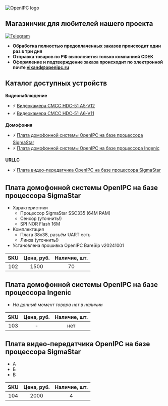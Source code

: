 ![OpenIPC logo][logo]

## Магазинчик для любителей нашего проекта

[![Telegram](https://openipc.org/images/telegram_button.svg)][telegram]

- **Обработка полностью предоплаченных заказов происходит один раз в три дня**
- **Отправка товаров по РФ выполняется только компанией CDEK**
- **Оформление и подтверждение заказа происходит по электронной почте <a href="mailto:vixand@openipc.ru?cc=vixand@openipc.ru&bcc=vixand@openipc.ru&subject=VixandSroe&body=Test mail!">vixand@openipc.ru</a>**



## Каталог доступных устройств

**Видеонаблюдение**
- ⚡ [Видеокамера CMCC HDC-51 A5-V12](/#)
- ⚡ [Видеокамера CMCC HDC-51 A6-V11](/#)

**Домофония**
- ⚡ [Плата домофонной системы OpenIPC на базе процессора SigmaStar](/#плата-домофонной-системы-openipc-на-базе-процессора-sigmastar)
- ⚡ [Плата домофонной системы OpenIPC на базе процессора Ingenic](/#плата-домофонной-системы-openipc-на-базе-процессора-ingenic)

**URLLC**
- ⚡ [Плата видео-передатчика OpenIPC на базе процессора SigmaStar](/#плата-видео-передатчика-openipc-на-базе-процессора-sigmastar)



## Плата домофонной системы OpenIPC на базе процессора SigmaStar

- Характеристики
    - Процессор SigmaStar SSC335 (64M RAM)
    - Сенсор (уточнить!)
    - SPI NOR Flash 16M
- Комплектация
    - Плата 38x38, разъём UART есть
    - Линза (уточнить!)
- Установлена прошивка OpenIPC BareSip v20241001

| SKU | Цена, руб. | Наличие, шт. |
|:---:|:----------:|:------------:|
| 102 | 1500       | 70           |



## Плата домофонной системы OpenIPC на базе процессора Ingenic

- _На данный момент товара нет в наличии_

| SKU | Цена, руб. | Наличие, шт. |
|:---:|:----------:|:------------:|
| 103 | -          | нет          |



## Плата видео-передатчика OpenIPC на базе процессора SigmaStar

- А
- Б
- В

| SKU | Цена, руб. | Наличие, шт. |
|:---:|:----------:|:------------:|
| 104 | 2000       | 4            |



[logo]: https://openipc.org/assets/openipc-logo-black.svg
[telegram]: https://t.me/openipc_modding
[website]: https://openipc.org
